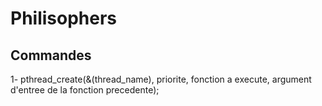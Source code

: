 # Philisophers

## Commandes

1- pthread_create(&(thread_name), priorite, fonction a execute, argument d'entree de la fonction precedente);


